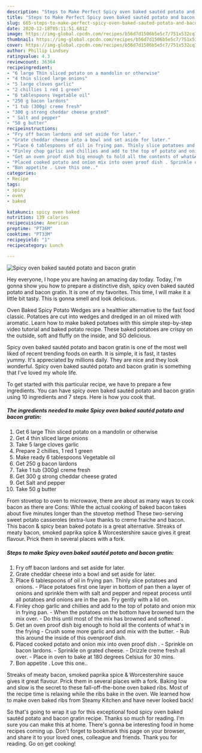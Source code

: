 ```yaml
---
description: "Steps to Make Perfect Spicy oven baked sautéd potato and bacon gratin"
title: "Steps to Make Perfect Spicy oven baked sautéd potato and bacon gratin"
slug: 665-steps-to-make-perfect-spicy-oven-baked-sauted-potato-and-bacon-gratin
date: 2020-12-18T05:11:51.681Z
image: https://img-global.cpcdn.com/recipes/b56d7d1506b5e5c7/751x532cq70/spicy-oven-baked-sauted-potato-and-bacon-gratin-recipe-main-photo.jpg
thumbnail: https://img-global.cpcdn.com/recipes/b56d7d1506b5e5c7/751x532cq70/spicy-oven-baked-sauted-potato-and-bacon-gratin-recipe-main-photo.jpg
cover: https://img-global.cpcdn.com/recipes/b56d7d1506b5e5c7/751x532cq70/spicy-oven-baked-sauted-potato-and-bacon-gratin-recipe-main-photo.jpg
author: Phillip Lindsey
ratingvalue: 4.3
reviewcount: 36364
recipeingredient:
- "6 large Thin sliced potato on a mandolin or otherwise"
- "4 thin sliced large onions"
- "5 large cloves garlic"
- "2 chillies 1 red 1 green"
- "6 tablespoons Vegetable oil"
- "250 g bacon lardons"
- "1 tub (300g) creme fresh"
- "300 g strong cheddar cheese grated"
- " Salt and pepper"
- "50 g butter"
recipeinstructions:
- "Fry off bacon lardons and set aside for later."
- "Grate cheddar cheese into a bowl and set aside for later."
- "Place 6 tablespoons of oil in frying pan. Thinly slice potatoes and onions. Place potatoes first one layer in bottom of pan then a layer of onions and sprinkle them with salt and pepper and repeat process until all potatoes and onions are in the pan. Fry gently with a lid on."
- "Finley chop garlic and chillies and add to the top of potato and onion mix in frying pan. When the potatoes on the bottom have browned turn the mix over. Do this until most of the mix has browned and softened ."
- "Get an oven proof dish big enough to hold all the contents of what&#39;s in the frying  Crush some more garlic and and mix with the butter. Rub this around the inside of this ovenproof dish."
- "Placed cooked potato and onion mix into oven proof dish . Sprinkle on bacon lardons. Sprinkle on grated cheese. Drizzle creme fresh all over. Place in oven to bake at 180 degrees Celsius for 30 mins."
- "Bon appetite . Love this one.."
categories:
- Recipe
tags:
- spicy
- oven
- baked

katakunci: spicy oven baked 
nutrition: 139 calories
recipecuisine: American
preptime: "PT36M"
cooktime: "PT33M"
recipeyield: "1"
recipecategory: Lunch

---
```



![Spicy oven baked sautéd potato and bacon gratin](https://img-global.cpcdn.com/recipes/b56d7d1506b5e5c7/751x532cq70/spicy-oven-baked-sauted-potato-and-bacon-gratin-recipe-main-photo.jpg)

Hey everyone, I hope you are having an amazing day today. Today, I'm gonna show you how to prepare a distinctive dish, spicy oven baked sautéd potato and bacon gratin. It is one of my favorites. This time, I will make it a little bit tasty. This is gonna smell and look delicious.

Oven Baked Spicy Potato Wedges are a healthier alternative to the fast food classic. Potatoes are cut into wedges and dredged in an oil mixed with aromatic. Learn how to make baked potatoes with this simple step-by-step video tutorial and baked potato recipe. These baked potatoes are crispy on the outside, soft and fluffy on the inside, and SO delicious.

Spicy oven baked sautéd potato and bacon gratin is one of the most well liked of recent trending foods on earth. It is simple, it is fast, it tastes yummy. It's appreciated by millions daily. They are nice and they look wonderful. Spicy oven baked sautéd potato and bacon gratin is something that I've loved my whole life.


To get started with this particular recipe, we have to prepare a few ingredients. You can have spicy oven baked sautéd potato and bacon gratin using 10 ingredients and 7 steps. Here is how you cook that.

<!--inarticleads1-->

##### The ingredients needed to make Spicy oven baked sautéd potato and bacon gratin:

1. Get 6 large Thin sliced potato on a mandolin or otherwise
1. Get 4 thin sliced large onions
1. Take 5 large cloves garlic
1. Prepare 2 chillies, 1 red 1 green
1. Make ready 6 tablespoons Vegetable oil
1. Get 250 g bacon lardons
1. Take 1 tub (300g) creme fresh
1. Get 300 g strong cheddar cheese grated
1. Get  Salt and pepper
1. Take 50 g butter


From stovetop to oven to microwave, there are about as many ways to cook bacon as there are Cons: While the actual cooking of baked bacon takes about five minutes longer than the stovetop method These two-serving sweet potato casseroles (extra-luxe thanks to creme fraiche and bacon. This bacon &amp; spicy bean baked potato is a great alternative. Streaks of meaty bacon, smoked paprika spice &amp; Worcestershire sauce gives it great flavour. Prick them in several places with a fork. 

<!--inarticleads2-->

##### Steps to make Spicy oven baked sautéd potato and bacon gratin:

1. Fry off bacon lardons and set aside for later.
1. Grate cheddar cheese into a bowl and set aside for later.
1. Place 6 tablespoons of oil in frying pan. Thinly slice potatoes and onions. - Place potatoes first one layer in bottom of pan then a layer of onions and sprinkle them with salt and pepper and repeat process until all potatoes and onions are in the pan. Fry gently with a lid on.
1. Finley chop garlic and chillies and add to the top of potato and onion mix in frying pan. - When the potatoes on the bottom have browned turn the mix over. - Do this until most of the mix has browned and softened .
1. Get an oven proof dish big enough to hold all the contents of what&#39;s in the frying  - Crush some more garlic and and mix with the butter. - Rub this around the inside of this ovenproof dish.
1. Placed cooked potato and onion mix into oven proof dish . - Sprinkle on bacon lardons. - Sprinkle on grated cheese. - Drizzle creme fresh all over. - Place in oven to bake at 180 degrees Celsius for 30 mins.
1. Bon appetite . Love this one..


Streaks of meaty bacon, smoked paprika spice &amp; Worcestershire sauce gives it great flavour. Prick them in several places with a fork. Baking low and slow is the secret to these fall-off-the-bone oven baked ribs. Most of the recipe time is relaxing while the ribs bake in the oven. We learned how to make oven baked ribs from Steamy Kitchen and have never looked back! 

So that's going to wrap it up for this exceptional food spicy oven baked sautéd potato and bacon gratin recipe. Thanks so much for reading. I'm sure you can make this at home. There's gonna be interesting food in home recipes coming up. Don't forget to bookmark this page on your browser, and share it to your loved ones, colleague and friends. Thank you for reading. Go on get cooking!

